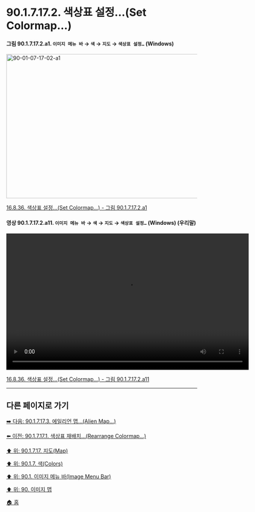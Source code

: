 # 90.1.7.17.2. 색상표 설정…(Set Colormap…)

<a id="90-01-07-17-02-a1"></a>

#### 그림 90.1.7.17.2.a1. `이미지 메뉴 바` → `색` → `지도` → `색상표 설정…` (Windows)
<img width="511" height="381" alt="90-01-07-17-02-a1" src="https://github.com/user-attachments/assets/a298618d-da17-4bb6-86a5-aa328d190675" />

[16.8.36. 색상표 설정…(Set Colormap…) - 그림 90.1.7.17.2.a1](./16-08-36-set-colormap.md#90-01-07-17-02-a1)

<a id="90-01-07-17-02-a11"></a>

#### 영상 90.1.7.17.2.a11. `이미지 메뉴 바` → `색` → `지도` → `색상표 설정…` (Windows) (우리말)
<video controls="controls" width="640" height="360" src="https://github.com/user-attachments/assets/a9746c8a-720a-47f7-a9ea-db22d5b5f77a"></video>

[16.8.36. 색상표 설정…(Set Colormap…) - 그림 90.1.7.17.2.a11](./16-08-36-set-colormap.md#90-01-07-17-02-a11)

***

## 다른 페이지로 가기

[➡️ 다음: 90.1.7.17.3. 에일리언 맵…(Alien Map…)](./90-01-07-17-03-alien_map.md)

[⬅️ 이전: 90.1.7.17.1. 색상표 재배치…(Rearrange Colormap…)](./90-01-07-17-01-rearrange_colormap.md)

[⬆️ 위: 90.1.7.17. 지도(Map)](./90-01-07-17-00-map.md)

[⬆️ 위: 90.1.7. 색(Colors)](./90-01-07-00-colors.md)

[⬆️ 위: 90.1. 이미지 메뉴 바(Image Menu Bar)](./90-01-00-image-menu-bar.md)

[⬆️ 위: 90. 이미지 맵](./90-00-image-map.md)

[🏠 홈](./00-home.md)
